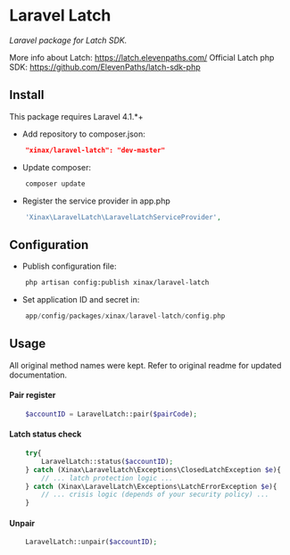 # Laravel Latch 
*Laravel package for Latch SDK.*

More info about Latch: https://latch.elevenpaths.com/
Official Latch php SDK: https://github.com/ElevenPaths/latch-sdk-php

## Install

This package requires Laravel 4.1.*+

- Add repository to composer.json:

```json
    "xinax/laravel-latch": "dev-master"
```

- Update composer:

```bash
    composer update
```

- Register the service provider in app.php

```php
    'Xinax\LaravelLatch\LaravelLatchServiceProvider',
```

## Configuration

- Publish configuration file:

```bash
    php artisan config:publish xinax/laravel-latch
```
    
- Set application ID and secret in:

```php
    app/config/packages/xinax/laravel-latch/config.php
```
    
## Usage

All original method names were kept. Refer to original readme for updated documentation.

#### Pair register
```php
    $accountID = LaravelLatch::pair($pairCode);
```

#### Latch status check
```php
    try{
        LaravelLatch::status($accountID);
    } catch (Xinax\LaravelLatch\Exceptions\ClosedLatchException $e){
        // ... latch protection logic ...
    } catch (Xinax\LaravelLatch\Exceptions\LatchErrorException $e){ 
        // ... crisis logic (depends of your security policy) ...
    }
```

#### Unpair
```php
    LaravelLatch::unpair($accountID);
```

